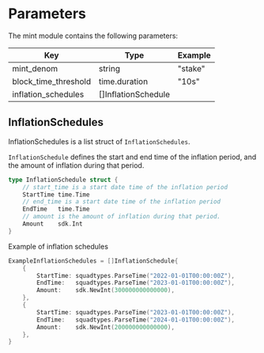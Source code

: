 <!--
order: 4
-->

# Parameters

The mint module contains the following parameters:

| Key                  | Type                | Example |
|----------------------|---------------------|---------|
| mint_denom           | string              | "stake" |
| block_time_threshold | time.duration       | "10s"   |
| inflation_schedules  | []InflationSchedule |         |


## InflationSchedules

InflationSchedules is a list struct of `InflationSchedules`.

`InflationSchedule` defines the start and end time of the inflation period, and the amount of inflation during that period.

```go
type InflationSchedule struct {
	// start_time is a start date time of the inflation period
    StartTime time.Time
	// end_time is a start date time of the inflation period
    EndTime   time.Time
	// amount is the amount of inflation during that period.
    Amount    sdk.Int
}
```

Example of inflation schedules

```go
ExampleInflationSchedules = []InflationSchedule{
    {
        StartTime: squadtypes.ParseTime("2022-01-01T00:00:00Z"),
        EndTime:   squadtypes.ParseTime("2023-01-01T00:00:00Z"),
        Amount:    sdk.NewInt(300000000000000),
    },
    {
        StartTime: squadtypes.ParseTime("2023-01-01T00:00:00Z"),
        EndTime:   squadtypes.ParseTime("2024-01-01T00:00:00Z"),
        Amount:    sdk.NewInt(200000000000000),
    },
}
```